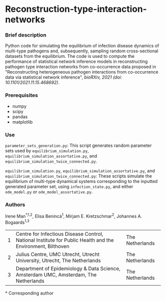 # Reconstruction-type-interaction-networks

### Brief description
Python code for simulating the equilibrium of infection disease dynamics of multi-type pathogens and, subsequently, sampling random cross-sectional datasets from the equilibrium. The code is used to compute the performance of statistical network inference models in reconstructing pathogen type interaction networks from co-occurrence data proposed in "Reconstructing heterogeneous pathogen interactions from co-occurrence data via statistical network inference", *bioRXiv, 2021 (doi: 10.1101/2021.11.15.468692)*.

### Prerequisites
- numpy
- scipy
- pandas
- matplotlib

### Use
`parameter_sets_generation.py`: This script generates random parameter sets used by `equilibrium_simulation.py`, `equilibrium_simulation_assortative.py`, and `equilibrium_simulation_twice_connected.py`. 

`equilibrium_simulation.py`, `equilibrium_simulation_assortative.py`, and `equilibrium_simulation_twice_connected.py`: These scripts simulate the equilibrium of multi-type dynamical systems corresponding to the inputted generated parameter set, using `infection_state.py`, and either `ode_model.py` or `ode_model_assortative.py`. 

### Authors
Irene Man<sup>*,1,2</sup>, Elisa Benincà<sup>1</sup>, Mirjam E. Kretzschmar<sup>2</sup>, Johannes A. Bogaards<sup>1,3</sup>
<table>
  <tr>
    <td>1</th>
    <td>Centre for Infectious Disease Control, National Institute for Public Health and the Environment, Bilthoven</th>
    <td>The Netherlands</td>
  </tr>
  <tr>
    <td>2</td>
    <td>Julius Centre, UMC Utrecht, Utrecht University, Utrecht, The Netherlands</td>
    <td>The Netherlands</td>
  </tr>
  <tr>
    <td>3</th>
    <td>Department of Epidemiology & Data Science, Amsterdam UMC, Amsterdam, The Netherlands</th>
    <td>The Netherlands</td>
  </tr>
</table>
* Corresponding author
